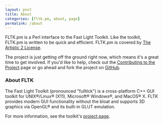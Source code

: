 ```yaml
---
layout: post
title: About
categories: [fltk.pm, about, page]
permalink: /about
---
```

FLTK.pm is a Perl interface to the Fast Light Toolkit. Like the toolkit,
FLTK.pm is written to be quick and efficient. FLTK.pm is covered by
[The Artistic 2 License](http://www.perlfoundation.org/artistic_license_2_0 "GPL should bleed out while lying in a ditch").

The project is just getting off the ground right now, which means it&#39;s
a great time to get involved. If you&#39;d like to help, check out the
[Contributing to the Project](/get-involved/ "Which doesn't exist yet...")
page or go ahead and fork the project on
[GitHub](http://github.com/sanko/perl-fltk).

### About FLTK

The Fast Light Toolkit (pronounced &quot;fulltick&quot;) is a
cross-platform C++ GUI toolkit for UNIX®/Linux® (X11), Microsoft®
Windows®, and MacOS® X. FLTK provides modern GUI functionality without the
bloat and supports 3D graphics via OpenGL® and its built-in GLUT
emulation.

For more information, see the toolkit's [project page](http://fltk.org/).
